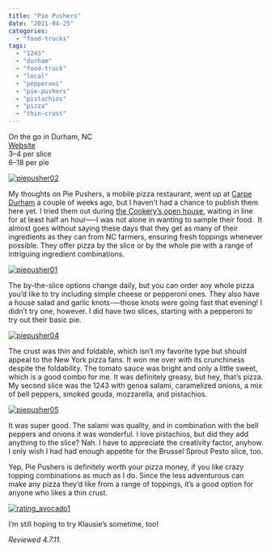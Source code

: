 ```yaml
---
title: "Pie Pushers"
date: "2011-04-25"
categories: 
  - "food-trucks"
tags: 
  - "1243"
  - "durham"
  - "food-truck"
  - "local"
  - "pepperoni"
  - "pie-pushers"
  - "pistachios"
  - "pizza"
  - "thin-crust"
---
```


On the go in Durham, NC\
[Website](https://www.facebook.com/pages/Pie-Pushers/180894788607587?v=info)\
$3–$4 per slice\
$6–$18 per pie

[![](http://s3.amazonaws.com/thegourmez-wpmedia/2011/04/piepusher021.jpg "piepusher02")](http://s3.amazonaws.com/thegourmez-wpmedia/2011/04/piepusher021.jpg)

My thoughts on Pie Pushers, a mobile pizza restaurant, went up at [Carpe Durham](http://carpedurham.com/2011/03/30/pie-pushers/) a couple of weeks ago, but I haven’t had a chance to publish them here yet. I tried them out during [the Cookery’s open house](../../../../../?p=2514), waiting in line for at least half an hour—-I was not alone in wanting to sample their food.  It almost goes without saying these days that they get as many of their ingredients as they can from NC farmers, ensuring fresh toppings whenever possible. They offer pizza by the slice or by the whole pie with a range of intriguing ingredient combinations.

[![](http://s3.amazonaws.com/thegourmez-wpmedia/2011/04/piepusher01.jpg "piepusher01")](http://s3.amazonaws.com/thegourmez-wpmedia/2011/04/piepusher01.jpg)

The by-the-slice options change daily, but you can order any whole pizza you’d like to try including simple cheese or pepperoni ones. They also have a house salad and garlic knots-—those knots were going fast that evening! I didn’t try one, however. I did have two slices, starting with a pepperoni to try out their basic pie.

[![](http://s3.amazonaws.com/thegourmez-wpmedia/2011/04/piepusher04.jpg "piepusher04")](http://s3.amazonaws.com/thegourmez-wpmedia/2011/04/piepusher04.jpg)

The crust was thin and foldable, which isn’t my favorite type but should appeal to the New York pizza fans. It won me over with its crunchiness despite the foldability. The tomato sauce was bright and only a little sweet, which is a good combo for me. It was definitely greasy, but hey, that’s pizza. My second slice was the 1243 with genoa salami, caramelized onions, a mix of bell peppers, smoked gouda, mozzarella, and pistachios.

[![](http://s3.amazonaws.com/thegourmez-wpmedia/2011/04/piepusher05.jpg "piepusher05")](http://s3.amazonaws.com/thegourmez-wpmedia/2011/04/piepusher05.jpg)

It was super good. The salami was quality, and in combination with the bell peppers and onions it was wonderful. I love pistachios, but did they add anything to the slice? Nah. I have to appreciate the creativity factor, anyhow. I only wish I had had enough appetite for the Brussel Sprout Pesto slice, too.

Yep, Pie Pushers is definitely worth your pizza money, if you like crazy topping combinations as much as I do. Since the less adventurous can make any pizza they’d like from a range of toppings, it’s a good option for anyone who likes a thin crust.

[![](http://s3.amazonaws.com/thegourmez-wpmedia/2009/02/rating_avocado1.gif "rating_avocado1")](http://s3.amazonaws.com/thegourmez-wpmedia/2009/02/rating_avocado1.gif)

I’m still hoping to try Klausie’s sometime, too!

_Reviewed 4.7.11._

